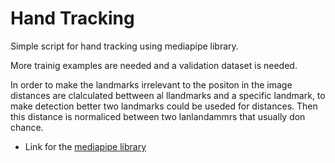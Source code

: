 # Hand Tracking

Simple script for hand tracking using mediapipe library.

More trainig examples are needed and a validation dataset is needed.

In order to make the landmarks irrelevant to the positon in the image distances are clalculated bettween al llandmarks and a specific landmark, to make detection better two landmarks could be useded for distances. Then this distance is normaliced between two lanlandammrs that usually don chance.

- Link for the [mediapipe library](https://google.github.io/mediapipe/solutions/hands.html)
